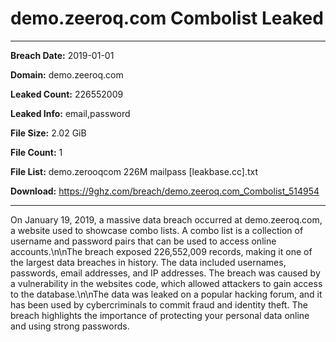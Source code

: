 # demo.zeeroq.com Combolist Leaked

------------
**Breach Date:** 2019-01-01

**Domain:** demo.zeeroq.com

**Leaked Count:** 226552009

**Leaked Info:** email,password

**File Size:** 2.02 GiB

**File Count:** 1

**File List:** demo.zerooqcom 226M mailpass [leakbase.cc].txt

**Download:** https://9ghz.com/breach/demo.zeeroq.com_Combolist_514954

------------
On January 19, 2019, a massive data breach occurred at demo.zeeroq.com, a website used to showcase combo lists. A combo list is a collection of username and password pairs that can be used to access online accounts.\n\nThe breach exposed 226,552,009 records, making it one of the largest data breaches in history. The data included usernames, passwords, email addresses, and IP addresses. The breach was caused by a vulnerability in the websites code, which allowed attackers to gain access to the database.\n\nThe data was leaked on a popular hacking forum, and it has been used by cybercriminals to commit fraud and identity theft. The breach highlights the importance of protecting your personal data online and using strong passwords.
